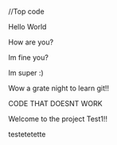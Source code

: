 //Top code


Hello World

How are you?

Im fine you?

Im super :)

Wow a grate night to learn git!!

CODE THAT DOESNT WORK


Welcome to the project Test1!!


testetetette
